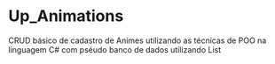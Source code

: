 # Up_Animations
CRUD básico de cadastro de Animes utilizando as técnicas de POO na linguagem C# com pséudo banco de dados utilizando List
